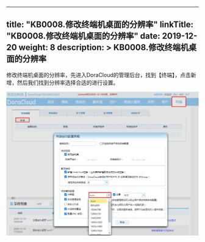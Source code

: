 
---
title: "KB0008.修改终端机桌面的分辨率"
linkTitle: "KB0008.修改终端机桌面的分辨率"
date: 2019-12-20
weight: 8
description: >
   KB0008.修改终端机桌面的分辨率
---

修改终端机桌面的分辨率，先进入DoraCloud的管理后台，找到【终端】，点击新增，然后我们找到分辨率选择合适的进行设置。

![](./images/doracloud_change_resolving_power.png) 

